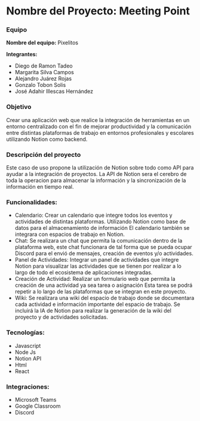 # Nombre del Proyecto: Meeting Point

### Equipo

**Nombre del equipo:** Pixelitos

**Integrantes:** 

- Diego de Ramon Tadeo
- Margarita Silva Campos
- Alejandro Juárez Rojas
- Gonzalo Tobon Solis
- José Adahir Illescas Hernández

### Objetivo

Crear una aplicación web que realice la integración de herramientas en un entorno centralizado con el fin de mejorar productividad y la comunicación entre distintas plataformas de trabajo  en entornos profesionales y escolares utilizando Notion como backend.

### Descripción del proyecto

Este caso de uso propone la utilización de Notion sobre todo como API para ayudar a la integración de proyectos. La API de Notion sera el cerebro de toda la operacion para almacenar la información y la sincronización de la información en tiempo real. 

### Funcionalidades:

- Calendario: Crear un calendario que integre todos los eventos y actividades de distintas plataformas. Utilizando Notion como base de datos para el almacenamiento de información El calendario también se integrara con espacios de trabajo en Notion.
- Chat: Se realizara un chat que permita la comunicación dentro de la plataforma web, este chat funcionara de tal forma que se pueda ocupar Discord para el envió de mensajes, creación de eventos y/o actividades.
- Panel de Actividades: Integrar un panel de actividades que integre Notion para visualizar las actividades que se tienen por realizar a lo largo de todo el ecosistema de aplicaciones integradas.
- Creación de Actividad: Realizar un formulario web que permita la creación de una actividad ya sea tarea o asignación Esta tarea se podrá repetir a lo largo de las plataformas que se integran en este proyecto.
- Wiki: Se realizara una wiki del espacio de trabajo donde se documentara cada actividad e información importante del espacio de trabajo. Se incluirá la IA de Notion para realizar la generación de la wiki del proyecto y de actividades solicitadas.

### Tecnologías:

- Javascript
- Node Js
- Notion API
- Html
- React

### Integraciones:

- Microsoft Teams
- Google Classroom
- Discord
